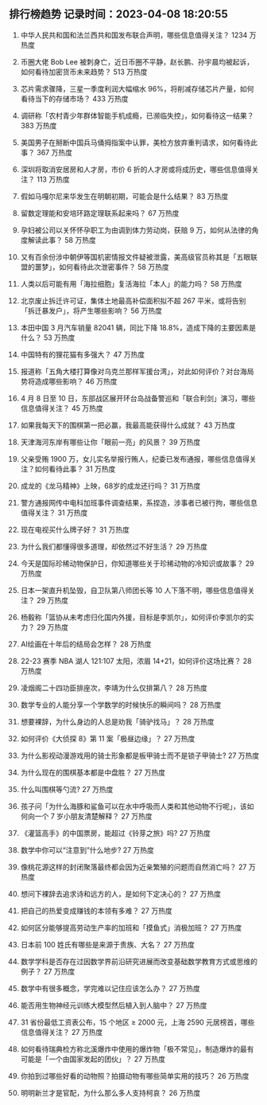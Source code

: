 
## 排行榜趋势 记录时间：2023-04-08 18:20:55
  
  1. 中华人民共和国和法兰西共和国发布联合声明，哪些信息值得关注？ 1234 万热度
    
  2. 币圈大佬 Bob Lee 被刺身亡，近日币圈不平静，赵长鹏、孙宇晨均被起诉，如何看待加密货币未来趋势？ 513 万热度
    
  3. 芯片需求骤降，三星一季度利润大幅缩水 96%，将削减存储芯片产量，如何看待当下的存储市场？ 433 万热度
    
  4. 调研称「农村青少年群体智能手机成瘾，已濒临失控」，如何看待这一结果？ 383 万热度
    
  5. 美国男子在掰断中国兵马俑拇指案中认罪，美检方放弃重判请求，如何看待此事？ 367 万热度
    
  6. 深圳将取消安居房和人才房，市价 6 折的人才房或将成历史，哪些信息值得关注？ 113 万热度
    
  7. 假如马嘎尔尼来华发生在明朝初期，可能会是什么结果？ 83 万热度
    
  8. 留数定理能和安培环路定理联系起来吗？ 67 万热度
    
  9. 孕妇被公司以关怀怀孕职工为由调到体力劳动岗，获赔 9 万，如何从法律的角度解读此事？ 58 万热度
    
  10. 又有百余份涉中朝伊等国机密情报文件疑被泄露，美高级官员称其是「五眼联盟的噩梦」，如何看待此次泄密事件？ 58 万热度
    
  11. 人类以后可能有用「海拉细胞」复活海拉「本人」的能力吗？ 58 万热度
    
  12. 北京废止拆迁许可证，集体土地最高补偿面积拟不超 267 平米，或将告别「拆迁暴发户」，将产生哪些影响？ 56 万热度
    
  13. 本田中国 3 月汽车销量 82041 辆，同比下降 18.8%，造成下降的主要因素是什么？ 53 万热度
    
  14. 中国特有的狸花猫有多强大？ 47 万热度
    
  15. 报道称「五角大楼打算像对乌克兰那样军援台湾」，对此如何评价？对台海局势将造成哪些影响？ 46 万热度
    
  16. 4 月 8 日至 10 日，东部战区展开环台岛战备警巡和「联合利剑」演习，哪些信息值得关注？ 45 万热度
    
  17. 如果我每天下的围棋第一把必赢，我最高能获得什么成就？ 43 万热度
    
  18. 天津海河东岸有哪些让你「眼前一亮」的风景？ 39 万热度
    
  19. 父亲受贿 1900 万，女儿实名举报行贿人，纪委已发布通报，哪些信息值得关注？如何看待此事？ 31 万热度
    
  20. 成龙的《龙马精神》上映，68岁的成龙还行吗？ 31 万热度
    
  21. 警方通报网传中电科加班事件调查结果，系捏造，涉事者已被行拘，哪些信息值得关注？ 31 万热度
    
  22. 现在电视买什么牌子好？ 31 万热度
    
  23. 为什么我们都懂得很多道理，却依然过不好生活？ 29 万热度
    
  24. 今天是国际珍稀动物保护日，你知道哪些关于珍稀动物的冷知识或故事？ 29 万热度
    
  25. 日本一架直升机坠毁，自卫队第八师团长等 10 人下落不明，哪些信息值得关注？ 29 万热度
    
  26. 杨毅称「篮协从未考虑归化国内外援，目标是李凯尔」，如何评价李凯尔的实力？ 29 万热度
    
  27. AI绘画在十年后的结局会怎样？ 28 万热度
    
  28. 22-23 赛季 NBA 湖人 121:107 太阳，浓眉 14+21，如何评价这场比赛？ 28 万热度
    
  29. 凌烟阁二十四功臣排座次，李靖为什么仅排第八？ 28 万热度
    
  30. 数学专业的人能分享一个学数学的时候快乐的瞬间吗？ 28 万热度
    
  31. 想要裸辞，为什么身边的人总是劝我「骑驴找马」？ 28 万热度
    
  32. 如何评价《大侦探 8》第 11 案「极昼边缘」？ 27 万热度
    
  33. 为什么影视动漫游戏用的骑士形象都是板甲骑士而不是锁子甲骑士? 27 万热度
    
  34. 为什么现在的围棋基本都是中盘胜？ 27 万热度
    
  35. 什么叫围棋等勺流? 27 万热度
    
  36. 孩子问「为什么海豚和鲨鱼可以在水中呼吸而人类和其他动物不行呢」，该如何向一个 7 岁小朋友清楚解释？ 27 万热度
    
  37. 《灌篮高手》的中国票房，能超过《铃芽之旅》吗? 27 万热度
    
  38. 数学中你可以“注意到”什么地步? 27 万热度
    
  39. 像桃花源这样的封闭聚落最终都会因为近亲繁殖的问题而自然消亡吗？ 27 万热度
    
  40. 想问下裸辞去追求诗和远方的人，是如何下定决心的？ 27 万热度
    
  41. 把自己的热爱变成赚钱的本领有多难？ 27 万热度
    
  42. 如何区分能够提高劳动生产率的加班和「摸鱼式」消极加班？ 27 万热度
    
  43. 日本前 100 姓氏有哪些是来源于贵族、大名？ 27 万热度
    
  44. 数学学科是否存在过因数学界前沿研究进展而改变基础数学教育方式或思维的例子？ 27 万热度
    
  45. 数学中有很多概念，学完难以记住应该怎么办？ 27 万热度
    
  46. 能否用生物神经元训练大模型然后植入到人脑中？ 27 万热度
    
  47. 31 省份最低工资表公布，15 个地区 ≥ 2000 元，上海 2590 元居榜首，哪些信息值得关注？ 27 万热度
    
  48. 如何看待瑞典检方称北溪爆炸中使用的爆炸物「极不常见」，制造爆炸的最有可能是「一个由国家发起的团伙」？ 27 万热度
    
  49. 你拍到过哪些好看的动物照？拍摄动物有哪些简单实用的技巧？ 26 万热度
    
  50. 明明新兰才是官配，为什么那么多人支持柯哀？ 26 万热度
    